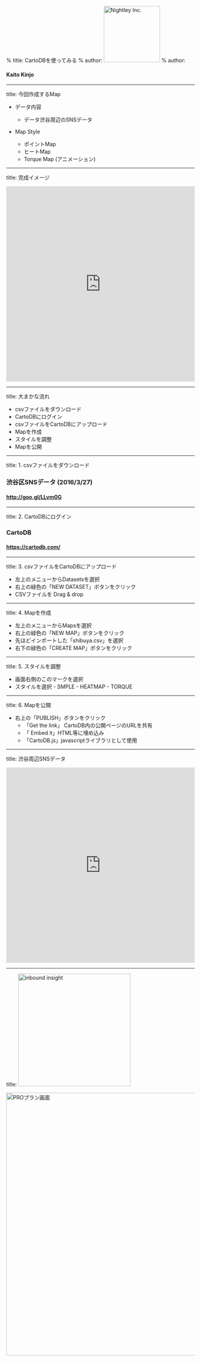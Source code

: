 % title: CartoDBを使ってみる
% author: <img src="http://nightley.jp/wp/wp-content/uploads/2015/03/newlogo.svg" alt="Nightley Inc." width="150">
% author: <h4>Kaito Kinjo</h4>

---
title: 今回作成するMap

- データ内容
    - データ渋谷周辺のSNSデータ

- Map Style
    - ポイントMap
    - ヒートMap
    - Torque Map (アニメーション)

---
title: 完成イメージ

<iframe width="100%" height="520" frameborder="0" src="https://nightley.cartodb.com/viz/69fbae04-f425-11e5-92c2-0ecfd53eb7d3/embed_map" allowfullscreen webkitallowfullscreen mozallowfullscreen oallowfullscreen msallowfullscreen></iframe>

---
title: 大まかな流れ

- csvファイルをダウンロード
- CartoDBにログイン
- csvファイルをCartoDBにアップロード
- Mapを作成
- スタイルを調整
- Mapを公開

---
title: 1. csvファイルをダウンロード

###  渋谷区SNSデータ (2016/3/27)

####  <a href="http://goo.gl/LLvm0G">http://goo.gl/LLvm0G</a>


---
title: 2. CartoDBにログイン

### CartoDB

####  <a href="https://cartodb.com/">https://cartodb.com/</a>

---
title: 3. csvファイルをCartoDBにアップロード

- 左上のメニューからDatasetsを選択
- 右上の緑色の「NEW DATASET」ボタンをクリック
- CSVファイルを Drag & drop

---
title: 4. Mapを作成

- 左上のメニューからMapsを選択
- 右上の緑色の「NEW MAP」ボタンをクリック
- 先ほどインポートした「shibuya.csv」を選択
- 右下の緑色の「CREATE MAP」ボタンをクリック

---
title: 5. スタイルを調整

- 画面右側のこのマークを選択
- スタイルを選択
       - SMPLE
       - HEATMAP
       - TORQUE

---
title: 6. Mapを公開

-  右上の「PUBLISH」ボタンをクリック
    - 「Get the link」 CartoDB内の公開ページのURLを共有
    - 「 Embed it」HTML等に埋め込み
    -  「CartoDB.js」javascriptライブラリとして使用

---
title: 渋谷周辺SNSデータ

<iframe width="100%" height="520" frameborder="0" src="https://nightley.cartodb.com/viz/69fbae04-f425-11e5-92c2-0ecfd53eb7d3/embed_map" allowfullscreen webkitallowfullscreen mozallowfullscreen oallowfullscreen msallowfullscreen></iframe>


---
title: <a href="http://inbound.nightley.jp/"><img src="http://inbound.nightley.jp/img/logo@2x.png" alt="inbound insight" width="300"></a>

<img src="http://inbound.nightley.jp//img/top_ss_pro.png" width="700" alt="PROプラン画面" class="ii_image">

